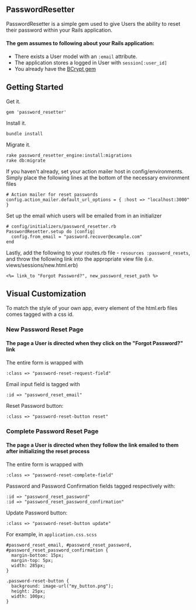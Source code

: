 ## PasswordResetter

PasswordResetter is a simple gem used to give Users the ability to reset their password within your Rails application.

#### The gem assumes to following about your Rails application:

* There exists a User model with an `:email` attribute.
* The application stores a logged in User with `session[:user_id]`
* You already have the [BCrypt gem](https://github.com/codahale/bcrypt-ruby)

## Getting Started

Get it.

    gem 'password_resetter'

Install it.

    bundle install

Migrate it.

    rake password_resetter_engine:install:migrations
    rake db:migrate

If you haven't already, set your action mailer host in config/environments.
Simply place the following lines at the bottom of the necessary environment files

    # Action mailer for reset passwords
    config.action_mailer.default_url_options = { :host => "localhost:3000" }

Set up the email which users will be emailed from in an initializer

    # config/initializers/password_resetter.rb
    PasswordResetter.setup do |config|
      config.from_email = "password.recover@example.com"
    end

Lastly, add the following to your routes.rb file - `resources :password_resets`, and throw the following link into the appropriate view file (i.e. views/sessions/new.html.erb)

    <%= link_to "Forgot Password?", new_password_reset_path %>

## Visual Customization

To match the style of your own app, every element of the html.erb files comes tagged with a css id.

### New Password Reset Page
#### The page a User is directed when they click on the "Forgot Password?" link

The entire form is wrapped with

    :class => "password-reset-request-field"

Email input field is tagged with

    :id => "password_reset_email"

Reset Password button:

    :class => "password-reset-button reset"

### Complete Password Reset Page
#### The page a User is directed when they follow the link emailed to them after initializing the reset process


The entire form is wrapped with

    :class => "password-reset-complete-field"

Password and Password Confirmation fields tagged respectively with:

    :id => "password_reset_password"
    :id => "password_reset_password_confirmation"

Update Password button:

    :class => "password-reset-button update"

For example, in `application.css.scss`


    #password_reset_email, #password_reset_password, #password_reset_password_confirmation {
      margin-bottom: 15px;
      margin-top: 5px;
      width: 285px;
    }

    .password-reset-button {
      background: image-url("my_button.png");
      height: 25px;
      width: 100px;
    }
